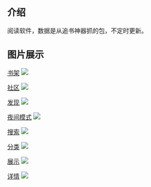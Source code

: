 ## 介绍
阅读软件，数据是从追书神器抓的包，不定时更新。

## 图片展示
[书架](https://github.com/libcm/YSX/blob/master/image/bookshelf.png)
<img src="https://github.com/libcm/YSX/blob/master/image/bookshelf.png">

[社区](https://github.com/libcm/YSX/blob/master/image/community.png)
<img src="https://github.com/libcm/YSX/blob/master/image/community.png">

[发现](https://github.com/libcm/YSX/blob/master/image/found.png)
<img src="https://github.com/libcm/YSX/blob/master/image/found.png">

[夜间模式](https://github.com/libcm/YSX/blob/master/image/night.png)
<img src="https://github.com/libcm/YSX/blob/master/image/night.png">

[搜索](https://github.com/libcm/YSX/blob/master/image/search.png)
<img src="https://github.com/libcm/YSX/blob/master/image/search.png">

[分类](https://github.com/libcm/YSX/blob/master/image/type.png)
<img src="https://github.com/libcm/YSX/blob/master/image/type.png">

[展示](https://github.com/libcm/YSX/blob/master/image/show.png)
<img src="https://github.com/libcm/YSX/blob/master/image/show.png">

[详情](https://github.com/libcm/YSX/blob/master/image/detail.png)
<img src="https://github.com/libcm/YSX/blob/master/image/detail.png">
